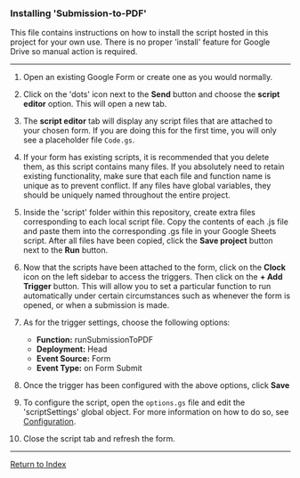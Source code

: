 ### Installing 'Submission-to-PDF'

This file contains instructions on how to install the script hosted in this project for your own use. There is no proper 'install' feature for Google Drive so manual action is required.

---

1. Open an existing Google Form or create one as you would normally.

2. Click on the 'dots' icon next to the **Send** button and choose the **script editor** option. This will open a new tab.

3. The **script editor** tab will display any script files that are attached to your chosen form. If you are doing this for the first time, you will only see a placeholder file `Code.gs`.

4. If your form has existing scripts, it is recommended that you delete them, as this script contains many files. If you absolutely need to retain existing functionality, make sure that each file and function name is unique as to prevent conflict. If any files have global variables, they should be uniquely named throughout the entire project.

5. Inside the 'script' folder within this repository, create extra files corresponding to each local script file. Copy the contents of each .js file and paste them into the corresponding .gs file in your Google Sheets script. After all files have been copied, click the **Save project** button next to the **Run** button.

6. Now that the scripts have been attached to the form, click on the **Clock** icon on the left sidebar to access the triggers. Then click on the **+ Add Trigger** button. This will allow you to set a particular function to run automatically under certain circumstances such as whenever the form is opened, or when a submission is made.

7. As for the trigger settings, choose the following options:

	* **Function:** runSubmissionToPDF
	* **Deployment:** Head
	* **Event Source:** Form
	* **Event Type:** on Form Submit

8. Once the trigger has been configured with the above options, click **Save**

9. To configure the script, open the `options.gs` file and edit the 'scriptSettings' global object. For more information on how to do so, see [Configuration](./config.md).

10. Close the script tab and refresh the form.

---

[Return to Index](../readme.md) 
